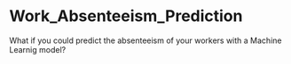 # Work_Absenteeism_Prediction
 What if you could predict the absenteeism of your workers with a Machine Learnig model?
